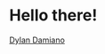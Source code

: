 # Hello there!

<div class="badge-base LI-profile-badge" data-locale="en_US" data-size="medium" data-theme="dark" data-type="VERTICAL" data-vanity="dylan-damiano" data-version="v1"><a class="badge-base__link LI-simple-link" href="https://www.linkedin.com/in/dylan-damiano?trk=profile-badge">Dylan Damiano</a></div>

<script src="https://platform.linkedin.com/badges/js/profile.js" async defer type="text/javascript"></script>

<!--
**dylandamiano/dylandamiano** is a ✨ _special_ ✨ repository because its `README.md` (this file) appears on your GitHub profile.

Here are some ideas to get you started:

- 🔭 I’m currently working on ...
- 🌱 I’m currently learning ...
- 👯 I’m looking to collaborate on ...
- 🤔 I’m looking for help with ...
- 💬 Ask me about ...
- 📫 How to reach me: ...
- 😄 Pronouns: ...
- ⚡ Fun fact: ...
-->
